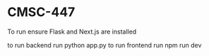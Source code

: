 # CMSC-447

To run ensure Flask and Next.js are installed

to run backend run python app.py
to run frontend run npm run dev
